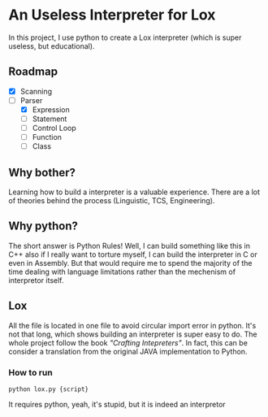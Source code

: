 # An Useless Interpreter for Lox 

In this project, I use python to create a Lox interpreter (which is super useless, but educational). 

## Roadmap

- [x] Scanning
- [ ] Parser
  - [x] Expression
  - [ ] Statement
  - [ ] Control Loop
  - [ ] Function
  - [ ] Class

## Why bother? 
Learning how to build a interpreter is a valuable experience. There are a lot of theories behind the process (Linguistic, TCS, Engineering). 

## Why python? 
The short answer is Python Rules! Well, I can build something like this in C++ also if I really want to torture myself, I can build the interpreter in C or even in Assembly. But that would require me to spend the majority of the time dealing with language limitations rather than the mechenism of interpretor itself. 

## Lox
All the file is located in one file to avoid circular import error in python. It's not that long, which shows building an interpreter is super easy to do. The whole project follow the book *"Crafting Intepreters"*. In fact, this can be consider a translation from the original JAVA implementation to Python. 

### How to run 
```
python lox.py {script}
```
It requires python, yeah, it's stupid, but it is indeed an interpretor